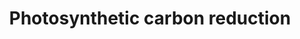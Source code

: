 ---
annotations:
- id: PW:0000056
  parent: classic metabolic pathway
  type: Pathway Ontology
  value: photosynthesis pathway
authors:
- MartijnVanIersel
- Khanspers
- MaintBot
- Egonw
- Mkutmon
- Fehrhart
- Eweitz
description: ''
last-edited: 2023-04-23
organisms:
- Arabidopsis thaliana
redirect_from:
- /index.php/Pathway:WP1461
- /instance/WP1461
- /instance/WP1461_r126352
revision: r126352
schema-jsonld:
- '@context': https://schema.org/
  '@id': https://wikipathways.github.io/pathways/WP1461.html
  '@type': Dataset
  creator:
    '@type': Organization
    name: WikiPathways
  description: ''
  keywords:
  - 3-PGA
  - ADP
  - ATP
  - ATPGLP1
  - ATPPT2
  - CAB1
  - CAB2
  - CAB3
  - CO2
  - Fructose 6P
  - Glucose-UDP
  - Glycolate
  - H+
  - LHB1B1
  - LHB1B2
  - NADP
  - NADPH
  - O2
  - P-glycolate
  - Plastoquinone
  - RCA
  - RbS1Ac
  - RbcS1B
  - RbcS2B
  - RbcS3B
  - RuBP
  - Rubisco
  - Sucrose
  license: CC0
  name: Photosynthetic carbon reduction
seo: CreativeWork
title: Photosynthetic carbon reduction
wpid: WP1461
---